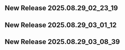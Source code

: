 ## New Release 2025.08.29_02_23_19
## New Release 2025.08.29_03_01_12
## New Release 2025.08.29_03_08_39

